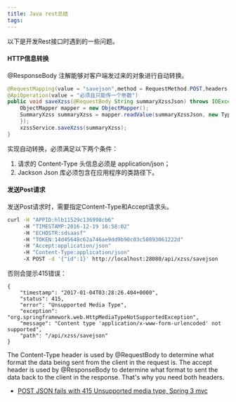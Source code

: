 ```yaml
---
title: Java rest总结
tags:
---
```


以下是开发Rest接口时遇到的一些问题。

<!-- more -->

#### HTTP信息转换

@ResponseBody 注解能够对客户端发过来的对象进行自动转换。

```Java
@RequestMapping(value = "savejson",method = RequestMethod.POST,headers = "content-Type=application/json")
@ApiOperation(value = "必须且只能传一个参数")
public void saveXzss(@RequestBody String summaryXzssJson) throws IOException {
    ObjectMapper mapper = new ObjectMapper();
    SummaryXzss summaryXzss = mapper.readValue(summaryXzssJson, new TypeReference<SummaryXzss>() {
    });
    xzssService.saveXzss(summaryXzss);
}
```

实现自动转换，必须满足以下两个条件：

1. 请求的 Content-Type 头信息必须是 application/json；
2. Jackson Json 库必须包含在应用程序的类路径下。

#### 发送Post请求

发送Post请求时，需要指定Content-Type和Accept请求头。

```Bash
curl -H "APPID:hlb11529c136998cb6"
     -H "TIMESTAMP:2016-12-19 16:58:02"
     -H "ECHOSTR:sdsaasf"
     -H "TOKEN:14d45648c62a746ae9dd9b90c03c50893061222d"     
     -H "Accept:application/json"
     -H "Content-Type:application/json"
     -X POST -d '{"id":1}' http://localhost:28080/api/xzss/savejson
```

否则会提示415错误：

```
{
    "timestamp": "2017-01-04T03:28:26.404+0000",
    "status": 415,
    "error": "Unsupported Media Type",
    "exception": "org.springframework.web.HttpMediaTypeNotSupportedException",
    "message": "Content type 'application/x-www-form-urlencoded' not supported",
    "path": "/api/xzss/savejson"
}
```

The Content-Type header is used by @RequestBody to determine what format the data being sent from the client in the request is. The accept header is used by @ResponseBody to determine what format to sent the data back to the client in the response. That's why you need both headers.


* [POST JSON fails with 415 Unsupported media type, Spring 3 mvc](http://stackoverflow.com/questions/11492325/post-json-fails-with-415-unsupported-media-type-spring-3-mvc)
